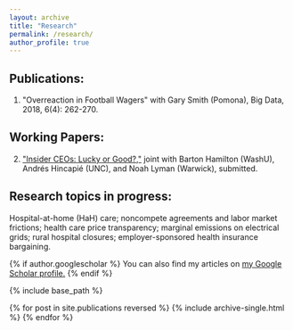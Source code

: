 ```yaml
---
layout: archive
title: "Research"
permalink: /research/
author_profile: true
---
```


## Publications: 
1. "Overreaction in Football Wagers" with Gary Smith (Pomona), Big Data, 2018, 6(4): 262-270.

## Working Papers:
2. ["Insider CEOs: Lucky or Good?,"](/files/CHHL_InsiderCEOs.pdf) joint with Barton Hamilton (WashU), Andrés Hincapié (UNC), and Noah Lyman (Warwick), submitted.

## Research topics in progress:
Hospital-at-home (HaH) care; noncompete agreements and labor market frictions; health care price transparency; marginal emissions on electrical grids; rural hospital closures; employer-sponsored health insurance bargaining.

{% if author.googlescholar %}
  You can also find my articles on <u><a href="{{author.googlescholar}}">my Google Scholar profile</a>.</u>
{% endif %}

{% include base_path %}

{% for post in site.publications reversed %}
  {% include archive-single.html %}
{% endfor %}
